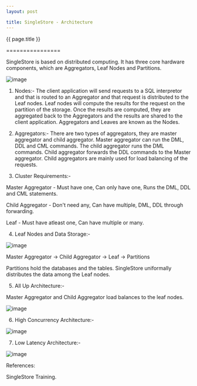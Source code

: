 ```yaml
---
layout: post

title: SingleStore - Architecture
---
```




{{ page.title }}

================


SingleStore is based on distributed computing. It has three core hardware components, which are Aggregators, Leaf Nodes and Partitions.

![image](https://user-images.githubusercontent.com/8998457/133766992-8e18f3e2-e5a0-4db1-aa92-ece1797d5c67.png)



1) Nodes:- The client application will send requests to a SQL interpretor and that is routed to an Aggregator and that request is distributed to the Leaf nodes. Leaf nodes will compute the results for the request on the partition of the storage. Once the results are computed, they are aggregated back to the Aggregators and the results are shared to the client application. Aggregators and Leaves are known as the Nodes.

2) Aggregators:- There are two types of aggregators, they are master aggregator and child aggregator. Master aggregator can run the DML, DDL and CML commands. The child aggregator runs the DML commands. Child aggregator forwards the DDL commands to the Master aggregator. Child aggregators are mainly used for load balancing of the requests.

3) Cluster Requirements:- 

Master Aggregator - Must have one, Can only have one, Runs the DML, DDL and CML statements.

Child Aggregator - Don't need any, Can have multiple, DML, DDL through forwarding.

Leaf - Must have atleast one, Can have multiple or many.

4) Leaf Nodes and Data Storage:- 


![image](https://user-images.githubusercontent.com/8998457/133767045-007ce5dd-2cdc-4aaa-83c2-08d06d8f7ec4.png)



Master Aggregator -> Child Aggregator -> Leaf -> Partitions

Partitions hold the databases and the tables. SingleStore uniformally distributes the data among the Leaf nodes.

5) All Up Architecture:-

Master Aggregator and Child Aggregator load balances to the leaf nodes.



![image](https://user-images.githubusercontent.com/8998457/133602455-2ac3ceb1-18a2-454b-8723-50142be7ae35.png)


6) High Concurrency Architecture:-



![image](https://user-images.githubusercontent.com/8998457/133602491-0938c3f7-976d-4260-a0ca-1a80ee978a05.png)

7) Low Latency Architecture:-



![image](https://user-images.githubusercontent.com/8998457/133602539-974c2b1d-c944-467e-9f9a-1291110cc0ec.png)



References:

SingleStore Training.
